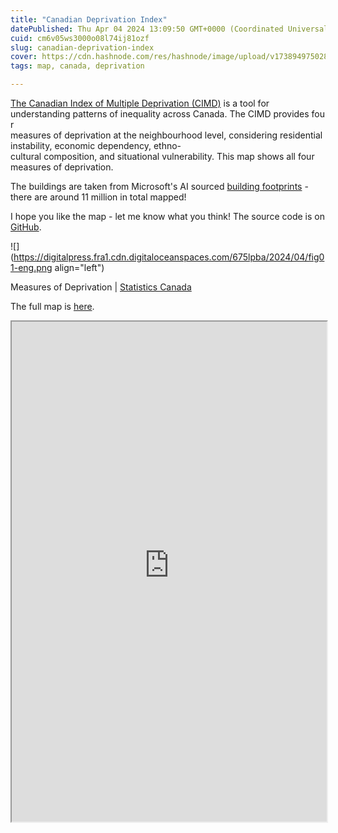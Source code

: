```yaml
---
title: "Canadian Deprivation Index"
datePublished: Thu Apr 04 2024 13:09:50 GMT+0000 (Coordinated Universal Time)
cuid: cm6v05ws3000o08l74ij81ozf
slug: canadian-deprivation-index
cover: https://cdn.hashnode.com/res/hashnode/image/upload/v1738949750285/27562e4e-3a78-49c0-8cd3-4611256f1f67.png
tags: map, canada, deprivation

---
```


[The Canadian Index of Multiple Deprivation (CIMD)](https://www150.statcan.gc.ca/n1/pub/45-20-0001/452000012023002-eng.htm) is a tool for understanding patterns of inequality across Canada. The CIMD provides four measures of deprivation at the neighbourhood level, considering residential instability, economic dependency, ethno-cultural composition, and situational vulnerability. This map shows all four measures of deprivation.

The buildings are taken from Microsoft's AI sourced [building footprints](https://github.com/microsoft/CanadianBuildingFootprints) - there are around 11 million in total mapped!

I hope you like the map - let me know what you think! The source code is on [GitHub](https://github.com/JacobWeinbren/Canadian-Deprivation).

![](https://digitalpress.fra1.cdn.digitaloceanspaces.com/675lpba/2024/04/fig01-eng.png align="left")

Measures of Deprivation | [Statistics Canada](https://www150.statcan.gc.ca/n1/pub/45-20-0001/452000012023002-eng.htm?ref=kafkaesque.digitalpress.blog)

The full map is [here](https://canadian-deprivation.pages.dev/).

<iframe src="https://canadian-deprivation.pages.dev/" style="width:100%" height="800"></iframe>